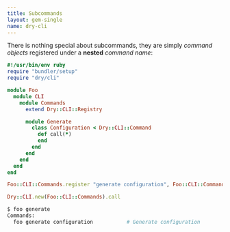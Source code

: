 ```yaml
---
title: Subcommands
layout: gem-single
name: dry-cli
---
```


There is nothing special about subcommands, they are simply _command objects_ registered under a **nested** _command name_:

```ruby
#!/usr/bin/env ruby
require "bundler/setup"
require "dry/cli"

module Foo
  module CLI
    module Commands
      extend Dry::CLI::Registry

      module Generate
        class Configuration < Dry::CLI::Command
          def call(*)
          end
        end
      end
    end
  end
end

Foo::CLI::Commands.register "generate configuration", Foo::CLI::Commands::Generate::Configuration

Dry::CLI.new(Foo::CLI::Commands).call
```

```sh
$ foo generate
Commands:
  foo generate configuration           # Generate configuration
```
